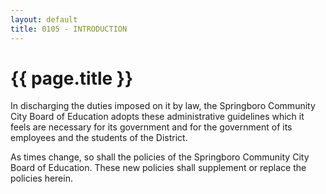 ```yaml
---
layout: default
title: 0105 - INTRODUCTION
---
```


{{ page.title }}
================

In discharging the duties imposed on it by law, the Springboro Community
City Board of Education adopts these administrative guidelines which it
feels are necessary for its government and for the government of its
employees and the students of the District.

As times change, so shall the policies of the Springboro Community City
Board of Education. These new policies shall supplement or replace the
policies herein.
